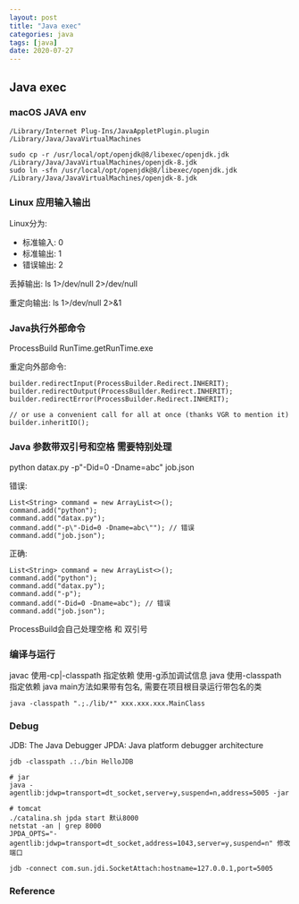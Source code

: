 ```yaml
---
layout: post
title: "Java exec"
categories: java
tags: [java]
date: 2020-07-27
---
```


## Java exec

### macOS JAVA env

    /Library/Internet Plug-Ins/JavaAppletPlugin.plugin 
    /Library/Java/JavaVirtualMachines

    sudo cp -r /usr/local/opt/openjdk@8/libexec/openjdk.jdk /Library/Java/JavaVirtualMachines/openjdk-8.jdk
    sudo ln -sfn /usr/local/opt/openjdk@8/libexec/openjdk.jdk /Library/Java/JavaVirtualMachines/openjdk-8.jdk

### Linux 应用输入输出

Linux分为:
* 标准输入: 0
* 标准输出: 1
* 错误输出: 2

丢掉输出:
ls 1>/dev/null 2>/dev/null

重定向输出:
ls 1>/dev/null 2>&1


### Java执行外部命令

ProcessBuild
RunTime.getRunTime.exe

重定向外部命令:

    builder.redirectInput(ProcessBuilder.Redirect.INHERIT);
    builder.redirectOutput(ProcessBuilder.Redirect.INHERIT);
    builder.redirectError(ProcessBuilder.Redirect.INHERIT);

    // or use a convenient call for all at once (thanks VGR to mention it)
    builder.inheritIO();

### Java 参数带双引号和空格 需要特别处理

python datax.py -p"-Did=0 -Dname=abc" job.json

错误:

    List<String> command = new ArrayList<>();
    command.add("python");
    command.add("datax.py");
    command.add("-p\"-Did=0 -Dname=abc\""); // 错误
    command.add("job.json");

正确:

    List<String> command = new ArrayList<>();
    command.add("python");
    command.add("datax.py");
    command.add("-p");
    command.add("-Did=0 -Dname=abc"); // 错误
    command.add("job.json");

ProcessBuild会自己处理空格 和 双引号

### 编译与运行
javac 使用-cp|-classpath 指定依赖 使用-g添加调试信息 
java 使用-classpath 指定依赖
java main方法如果带有包名, 需要在项目根目录运行带包名的类

    java -classpath ".;./lib/*" xxx.xxx.xxx.MainClass

### Debug
JDB: The Java Debugger
JPDA: Java platform debugger architecture

    jdb -classpath .:./bin HelloJDB

    # jar
    java -agentlib:jdwp=transport=dt_socket,server=y,suspend=n,address=5005 -jar

    # tomcat
    ./catalina.sh jpda start 默认8000    
    netstat -an | grep 8000
    JPDA_OPTS="-agentlib:jdwp=transport=dt_socket,address=1043,server=y,suspend=n" 修改端口

    jdb -connect com.sun.jdi.SocketAttach:hostname=127.0.0.1,port=5005

### Reference

